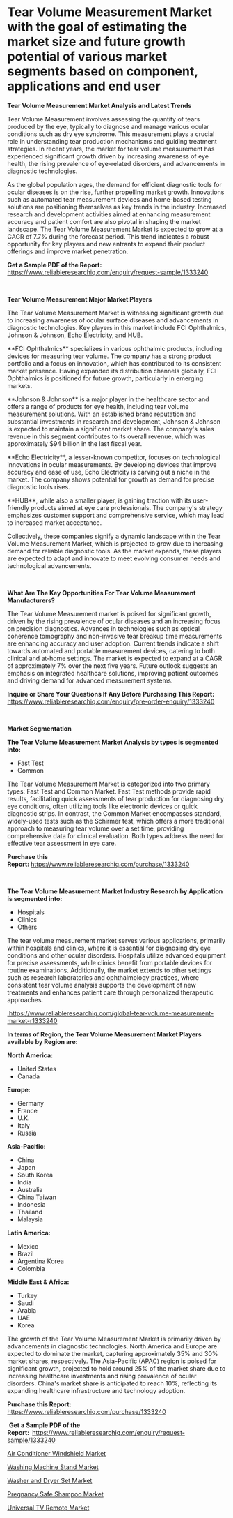 <p><h1>Tear Volume Measurement Market with the goal of estimating the market size and future growth potential of various market segments based on component, applications and end user</h1></p><p><strong>Tear Volume Measurement Market Analysis and Latest Trends</strong></p>
<p><p>Tear Volume Measurement involves assessing the quantity of tears produced by the eye, typically to diagnose and manage various ocular conditions such as dry eye syndrome. This measurement plays a crucial role in understanding tear production mechanisms and guiding treatment strategies. In recent years, the market for tear volume measurement has experienced significant growth driven by increasing awareness of eye health, the rising prevalence of eye-related disorders, and advancements in diagnostic technologies.</p><p>As the global population ages, the demand for efficient diagnostic tools for ocular diseases is on the rise, further propelling market growth. Innovations such as automated tear measurement devices and home-based testing solutions are positioning themselves as key trends in the industry. Increased research and development activities aimed at enhancing measurement accuracy and patient comfort are also pivotal in shaping the market landscape. The Tear Volume Measurement Market is expected to grow at a CAGR of 7.7% during the forecast period. This trend indicates a robust opportunity for key players and new entrants to expand their product offerings and improve market penetration.</p></p>
<p><strong>Get a Sample PDF of the Report:&nbsp;</strong> <a href="https://www.reliableresearchiq.com/enquiry/request-sample/1333240?utm_campaign=1170&utm_medium=2&utm_source=Github&utm_content=ia&utm_term=11122024&utm_id=tear-volume-measurement">https://www.reliableresearchiq.com/enquiry/request-sample/1333240</a></p>
<p>&nbsp;</p>
<p><strong>Tear Volume Measurement Major Market Players</strong></p>
<p><p>The Tear Volume Measurement Market is witnessing significant growth due to increasing awareness of ocular surface diseases and advancements in diagnostic technologies. Key players in this market include FCI Ophthalmics, Johnson & Johnson, Echo Electricity, and HUB.</p><p>**FCI Ophthalmics** specializes in various ophthalmic products, including devices for measuring tear volume. The company has a strong product portfolio and a focus on innovation, which has contributed to its consistent market presence. Having expanded its distribution channels globally, FCI Ophthalmics is positioned for future growth, particularly in emerging markets.</p><p>**Johnson & Johnson** is a major player in the healthcare sector and offers a range of products for eye health, including tear volume measurement solutions. With an established brand reputation and substantial investments in research and development, Johnson & Johnson is expected to maintain a significant market share. The company's sales revenue in this segment contributes to its overall revenue, which was approximately $94 billion in the last fiscal year.</p><p>**Echo Electricity**, a lesser-known competitor, focuses on technological innovations in ocular measurements. By developing devices that improve accuracy and ease of use, Echo Electricity is carving out a niche in the market. The company shows potential for growth as demand for precise diagnostic tools rises.</p><p>**HUB**, while also a smaller player, is gaining traction with its user-friendly products aimed at eye care professionals. The company's strategy emphasizes customer support and comprehensive service, which may lead to increased market acceptance.</p><p>Collectively, these companies signify a dynamic landscape within the Tear Volume Measurement Market, which is projected to grow due to increasing demand for reliable diagnostic tools. As the market expands, these players are expected to adapt and innovate to meet evolving consumer needs and technological advancements.</p></p>
<p>&nbsp;</p>
<p><strong>What Are The Key Opportunities For Tear Volume Measurement Manufacturers?</strong></p>
<p><p>The Tear Volume Measurement market is poised for significant growth, driven by the rising prevalence of ocular diseases and an increasing focus on precision diagnostics. Advances in technologies such as optical coherence tomography and non-invasive tear breakup time measurements are enhancing accuracy and user adoption. Current trends indicate a shift towards automated and portable measurement devices, catering to both clinical and at-home settings. The market is expected to expand at a CAGR of approximately 7% over the next five years. Future outlook suggests an emphasis on integrated healthcare solutions, improving patient outcomes and driving demand for advanced measurement systems.</p></p>
<p><strong>Inquire or Share Your Questions If Any Before Purchasing This Report:</strong> <a href="https://www.reliableresearchiq.com/enquiry/pre-order-enquiry/1333240?utm_campaign=1170&utm_medium=2&utm_source=Github&utm_content=ia&utm_term=11122024&utm_id=tear-volume-measurement">https://www.reliableresearchiq.com/enquiry/pre-order-enquiry/1333240</a></p>
<p>&nbsp;</p>
<p><strong>Market Segmentation</strong></p>
<p><strong>The Tear Volume Measurement Market Analysis by types is segmented into:</strong></p>
<p><ul><li>Fast Test</li><li>Common</li></ul></p>
<p><p>The Tear Volume Measurement Market is categorized into two primary types: Fast Test and Common Market. Fast Test methods provide rapid results, facilitating quick assessments of tear production for diagnosing dry eye conditions, often utilizing tools like electronic devices or quick diagnostic strips. In contrast, the Common Market encompasses standard, widely-used tests such as the Schirmer test, which offers a more traditional approach to measuring tear volume over a set time, providing comprehensive data for clinical evaluation. Both types address the need for effective tear assessment in eye care.</p></p>
<p><strong>Purchase this Report:&nbsp;</strong><a href="https://www.reliableresearchiq.com/purchase/1333240?utm_campaign=1170&utm_medium=2&utm_source=Github&utm_content=ia&utm_term=11122024&utm_id=tear-volume-measurement">https://www.reliableresearchiq.com/purchase/1333240</a></p>
<p>&nbsp;</p>
<p><strong>The Tear Volume Measurement Market Industry Research by Application is segmented into:</strong></p>
<p><ul><li>Hospitals</li><li>Clinics</li><li>Others</li></ul></p>
<p><p>The tear volume measurement market serves various applications, primarily within hospitals and clinics, where it is essential for diagnosing dry eye conditions and other ocular disorders. Hospitals utilize advanced equipment for precise assessments, while clinics benefit from portable devices for routine examinations. Additionally, the market extends to other settings such as research laboratories and ophthalmology practices, where consistent tear volume analysis supports the development of new treatments and enhances patient care through personalized therapeutic approaches.</p></p>
<p><a href="https://www.reliableresearchiq.com/global-tear-volume-measurement-market-r1333240?utm_campaign=1170&utm_medium=2&utm_source=Github&utm_content=ia&utm_term=11122024&utm_id=tear-volume-measurement">&nbsp;https://www.reliableresearchiq.com/global-tear-volume-measurement-market-r1333240</a></p>
<p><strong>In terms of Region, the Tear Volume Measurement Market Players available by Region are:</strong></p>
<p>
    <p> <strong> North America: </strong>
        <ul>
            <li>United States</li>
            <li>Canada</li>
        </ul>
        </p> 
    <p> <strong> Europe: </strong>
        <ul>
            <li>Germany</li>
            <li>France</li>
            <li>U.K.</li>
            <li>Italy</li>
            <li>Russia</li>
        </ul>
        </p> 
    <p> <strong> Asia-Pacific: </strong>
        <ul>
            <li>China</li>
            <li>Japan</li>
            <li>South Korea</li>
            <li>India</li>
            <li>Australia</li>
            <li>China Taiwan</li>
            <li>Indonesia</li>
            <li>Thailand</li>
            <li>Malaysia</li>
        </ul>
        </p> 
    <p> <strong> Latin America: </strong>
        <ul>
            <li>Mexico</li>
            <li>Brazil</li>
            <li>Argentina Korea</li>
            <li>Colombia</li>
        </ul>
        </p> 
    <p> <strong> Middle East & Africa: </strong>
        <ul>
            <li>Turkey</li>
            <li>Saudi</li>
            <li>Arabia</li>
            <li>UAE</li>
            <li>Korea</li>
        </ul>
    </p>
    </p>
<p><p>The growth of the Tear Volume Measurement Market is primarily driven by advancements in diagnostic technologies. North America and Europe are expected to dominate the market, capturing approximately 35% and 30% market shares, respectively. The Asia-Pacific (APAC) region is poised for significant growth, projected to hold around 25% of the market share due to increasing healthcare investments and rising prevalence of ocular disorders. China's market share is anticipated to reach 10%, reflecting its expanding healthcare infrastructure and technology adoption.</p></p>
<p><strong>Purchase this Report: </strong><a href="https://www.reliableresearchiq.com/purchase/1333240?utm_campaign=1170&utm_medium=2&utm_source=Github&utm_content=ia&utm_term=11122024&utm_id=tear-volume-measurement">https://www.reliableresearchiq.com/purchase/1333240</a></p>
<p>&nbsp;<strong>Get a Sample PDF of the Report:&nbsp;&nbsp;</strong><a href="https://www.reliableresearchiq.com/enquiry/request-sample/1333240?utm_campaign=1170&utm_medium=2&utm_source=Github&utm_content=ia&utm_term=11122024&utm_id=tear-volume-measurement">https://www.reliableresearchiq.com/enquiry/request-sample/1333240</a></p>
<p><strong></strong></p>
<p><p><a href="https://www.linkedin.com/pulse/global-air-conditioner-windshield-market-focus-application-scwoe?utm_campaign=1170&utm_medium=2&utm_source=Github&utm_content=ia&utm_term=11122024&utm_id=tear-volume-measurement">Air Conditioner Windshield Market</a></p><p><a href="https://www.linkedin.com/pulse/washing-machine-stand-market-size-global-industry-analysi-zuhee?utm_campaign=1170&utm_medium=2&utm_source=Github&utm_content=ia&utm_term=11122024&utm_id=tear-volume-measurement">Washing Machine Stand Market</a></p><p><a href="https://www.linkedin.com/pulse/global-washer-dryer-set-market-grow-despite-change-trends-sx8xe?utm_campaign=1170&utm_medium=2&utm_source=Github&utm_content=ia&utm_term=11122024&utm_id=tear-volume-measurement">Washer and Dryer Set Market</a></p><p><a href="https://www.linkedin.com/pulse/p-factrackr-ho6he?utm_campaign=1170&utm_medium=2&utm_source=Github&utm_content=ia&utm_term=11122024&utm_id=tear-volume-measurement">Pregnancy Safe Shampoo Market</a></p><p><a href="https://www.linkedin.com/pulse/universal-tv-remote-market-report-2024-2031-challenges-sales-voyke?utm_campaign=1170&utm_medium=2&utm_source=Github&utm_content=ia&utm_term=11122024&utm_id=tear-volume-measurement">Universal TV Remote Market</a></p></p>